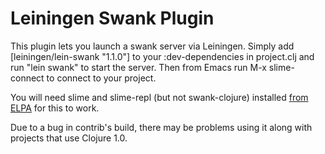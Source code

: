 # Leiningen Swank Plugin

This plugin lets you launch a swank server via Leiningen. Simply add
[leiningen/lein-swank "1.1.0"] to your :dev-dependencies in
project.clj and run "lein swank" to start the server. Then from Emacs
run M-x slime-connect to connect to your project.

You will need slime and slime-repl (but not swank-clojure) installed
[from ELPA](http://tromey.com/elpa) for this to work.

Due to a bug in contrib's build, there may be problems using it along
with projects that use Clojure 1.0.
